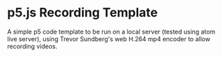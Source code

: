 # p5.js Recording Template
 A simple p5 code template to be run on a local server (tested using atom live server), using Trevor Sundberg's web H.264 mp4 encoder to allow recording videos.
